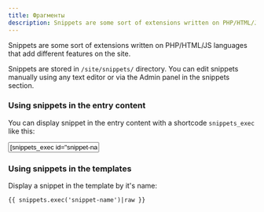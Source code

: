 ```yaml
---
title: Фрагменты
description: Snippets are some sort of extensions written on PHP/HTML/JS languages that add different features on the site.
---
```


Snippets are some sort of extensions written on PHP/HTML/JS languages that add different features on the site.

Snippets are stored in `/site/snippets/` directory. You can edit snippets manually using any text editor or via the Admin panel in the snippets section.

### Using snippets in the entry content

You can display snippet in the entry content with a shortcode `snippets_exec` like this:

<div class="hljs-shortcode">
    <input value='&#91;snippets_exec id="snippet-name"&#93;'>
</div>

### Using snippets in the templates

Display a snippet in the template by it's name:

```twig
{{ snippets.exec('snippet-name')|raw }}
```
